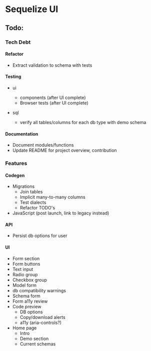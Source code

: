 # Sequelize UI

## Todo:

### Tech Debt

#### Refactor

- Extract validation to schema with tests

#### Testing

- ui

  - components (after UI complete)
  - Browser tests (after UI complete)

- sql
  - verify all tables/columns for each db type with demo schema

#### Documentation

- Document modules/functions
- Update README for project overview, contribution

### Features

#### Codegen

- Migrations
  - Join tables
  - Implicit many-to-many columns
  - Test dialects
  - Refactor TODO's
- JavaScript (post launch, link to legacy instead)

#### API

- Persist db options for user

#### UI

- Form section
- Form buttons
- Text input
- Radio group
- Checkbox group
- Model form
- db compatibility warnings
- Schema form
- Form a11y review
- Code preview
  - DB options
  - Copy/download alerts
  - a11y (aria-controls?)
- Home page
  - Intro
  - Demo section
  - Current schemas
